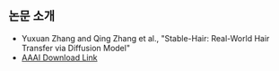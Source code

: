 
## 논문 소개

* Yuxuan Zhang and Qing Zhang et al., "Stable-Hair: Real-World Hair Transfer via Diffusion Model"
* [AAAI Download Link](https://ojs.aaai.org/index.php/AAAI/article/view/33123/35278)
